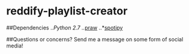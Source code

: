# reddify-playlist-creator
##Dependencies
..*Python 2.7
..*[praw](https://praw.readthedocs.io/en/latest/)
..*[spotipy](https://spotipy.readthedocs.io/en/latest/)

##Questions or concerns?
Send me a message on some form of social media!

